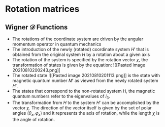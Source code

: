 # Rotation matrices

## Wigner $\mathcal{D}$ Functions

- The rotations of the coordinate system are driven by the angular momentum operator in quantum mechanics
- The introduction of the newly (rotated) coordinate system $H'$ that is obtained from the original system $H$ by a rotation about a given axis
- The rotation of the system is specified by the rotation vector $\chi$, the transformation of states is given by the equation: ![[Pasted image 20210810200243.png]]
- The rotated state ![[Pasted image 20210810201113.png]] is the state with magnetic quantum number $M'$ as viewed from the newly rotated system $H'$.
- The states that correspond to the non-rotated system $H$, the magnetic quantum numbers refer to the eigenvalues of $I_3$.
- The transformation from $H$ to the system $H'$ can be accomplished by the vector $\chi$. The direction of the vector itself is given by the set of polar angles $(\theta_x,\varphi_x)$ and it represents the axis of rotation, while the length $\chi$ is the angle of rotation.